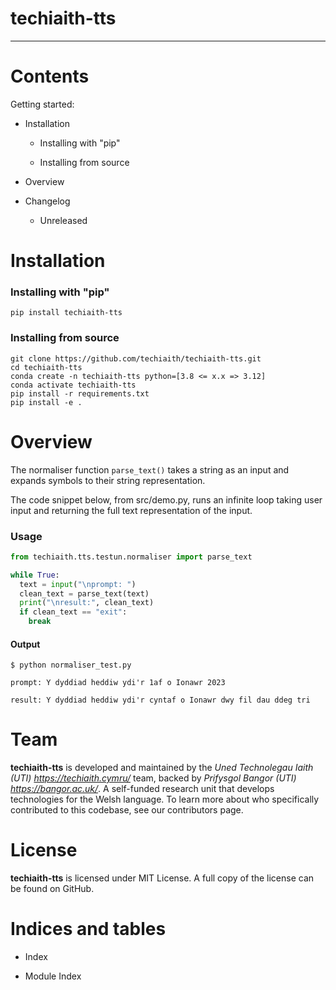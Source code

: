 # techiaith-tts
*****************


Contents
========


Getting started:

* Installation

  * Installing with "pip"

  * Installing from source

* Overview

* Changelog

  * Unreleased


Installation
============

### Installing with "pip"
```shell
pip install techiaith-tts
```

### Installing from source
```shell
git clone https://github.com/techiaith/techiaith-tts.git
cd techiaith-tts
conda create -n techiaith-tts python=[3.8 <= x.x => 3.12]
conda activate techiaith-tts
pip install -r requirements.txt
pip install -e .
```

Overview
========
The normaliser function `parse_text()` takes a string as an input and expands symbols to their string representation.

The code snippet below, from src/demo.py, runs an infinite loop taking user input and returning the full text representation of the input. 
### Usage
```python
from techiaith.tts.testun.normaliser import parse_text

while True:
  text = input("\nprompt: ")
  clean_text = parse_text(text)
  print("\nresult:", clean_text)
  if clean_text == "exit":
    break
```
#### Output
```
$ python normaliser_test.py

prompt: Y dyddiad heddiw ydi'r 1af o Ionawr 2023
 
result: Y dyddiad heddiw ydi'r cyntaf o Ionawr dwy fil dau ddeg tri
```

Team
====

**techiaith-tts** is developed and maintained by the *Uned Technolegau
Iaith (UTI) <https://techiaith.cymru/>* team, backed by *Prifysgol
Bangor (UTI) <https://bangor.ac.uk/>*. A self-funded research unit
that develops technologies for the Welsh language. To learn more about
who specifically contributed to this codebase, see our contributors
page.


License
=======

**techiaith-tts** is licensed under MIT License. A full copy of the
license can be found on GitHub.


Indices and tables
==================

* Index

* Module Index
